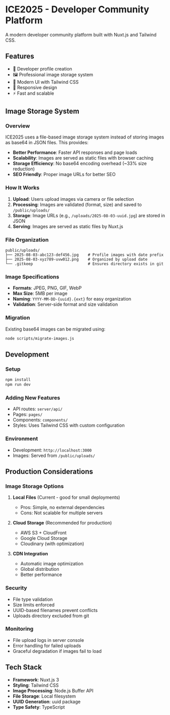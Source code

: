 # ICE2025 - Developer Community Platform

A modern developer community platform built with Nuxt.js and Tailwind CSS.

## Features

- 📝 Developer profile creation
- 🖼️ Professional image storage system  
- 🎨 Modern UI with Tailwind CSS
- 📱 Responsive design
- ⚡ Fast and scalable

## Image Storage System

### Overview
ICE2025 uses a file-based image storage system instead of storing images as base64 in JSON files. This provides:

- **Better Performance**: Faster API responses and page loads
- **Scalability**: Images are served as static files with browser caching
- **Storage Efficiency**: No base64 encoding overhead (~33% size reduction)
- **SEO Friendly**: Proper image URLs for better SEO

### How It Works

1. **Upload**: Users upload images via camera or file selection
2. **Processing**: Images are validated (format, size) and saved to `/public/uploads/`
3. **Storage**: Image URLs (e.g., `/uploads/2025-08-03-uuid.jpg`) are stored in JSON
4. **Serving**: Images are served as static files by Nuxt.js

### File Organization

```
public/uploads/
├── 2025-08-03-abc123-def456.jpg    # Profile images with date prefix
├── 2025-08-03-xyz789-uvw012.png    # Organized by upload date
└── .gitkeep                        # Ensures directory exists in git
```

### Image Specifications

- **Formats**: JPEG, PNG, GIF, WebP
- **Max Size**: 5MB per image
- **Naming**: `YYYY-MM-DD-{uuid}.{ext}` for easy organization
- **Validation**: Server-side format and size validation

### Migration

Existing base64 images can be migrated using:
```bash
node scripts/migrate-images.js
```

## Development

### Setup
```bash
npm install
npm run dev
```

### Adding New Features
- API routes: `server/api/`
- Pages: `pages/`
- Components: `components/`
- Styles: Uses Tailwind CSS with custom configuration

### Environment
- Development: `http://localhost:3000`
- Images: Served from `/public/uploads/`

## Production Considerations

### Image Storage Options

1. **Local Files** (Current - good for small deployments)
   - Pros: Simple, no external dependencies
   - Cons: Not scalable for multiple servers

2. **Cloud Storage** (Recommended for production)
   - AWS S3 + CloudFront
   - Google Cloud Storage
   - Cloudinary (with optimization)

3. **CDN Integration**
   - Automatic image optimization
   - Global distribution
   - Better performance

### Security
- File type validation
- Size limits enforced
- UUID-based filenames prevent conflicts
- Uploads directory excluded from git

### Monitoring
- File upload logs in server console
- Error handling for failed uploads
- Graceful degradation if images fail to load

## Tech Stack

- **Framework**: Nuxt.js 3
- **Styling**: Tailwind CSS
- **Image Processing**: Node.js Buffer API
- **File Storage**: Local filesystem
- **UUID Generation**: uuid package
- **Type Safety**: TypeScript
